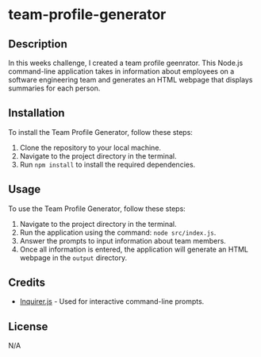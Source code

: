 # team-profile-generator

## Description
In this weeks challenge, I created a team profile geenrator. This Node.js command-line application takes in information about employees on a software engineering team and generates an HTML webpage that displays summaries for each person.

## Installation
To install the Team Profile Generator, follow these steps:
1. Clone the repository to your local machine.
2. Navigate to the project directory in the terminal.
3. Run `npm install` to install the required dependencies.

## Usage
To use the Team Profile Generator, follow these steps:
1. Navigate to the project directory in the terminal.
2. Run the application using the command: `node src/index.js`.
3. Answer the prompts to input information about team members.
4. Once all information is entered, the application will generate an HTML webpage in the `output` directory.

## Credits
- [Inquirer.js](https://www.npmjs.com/package/inquirer) - Used for interactive command-line prompts.

## License
N/A